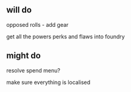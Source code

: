 ## will do
opposed rolls - add gear

get all the powers perks and flaws into foundry

## might do

resolve spend menu?

make sure everything is localised